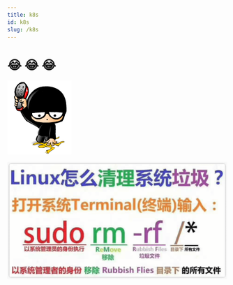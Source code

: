 ```yaml
---
title: k8s
id: k8s
slug: /k8s
---
```


# 😂 😂  😂 

![readme](https://github.com/pptfz/picgo-images/blob/master/img/readme.gif)


![rm](https://github.com/pptfz/picgo-images/blob/master/img/iShot2020-10-28%2015.06.18.png)
